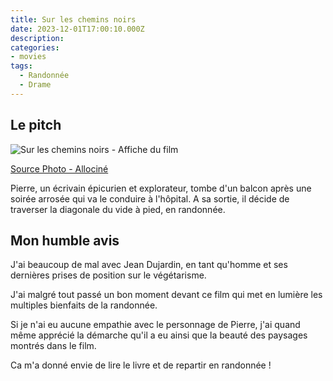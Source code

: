 ```yaml
---
title: Sur les chemins noirs
date: 2023-12-01T17:00:10.000Z
description:
categories:
- movies
tags:
  - Randonnée
  - Drame
---
```


## Le pitch

![Sur les chemins noirs - Affiche du film](https://fr.web.img6.acsta.net/c_310_420/pictures/23/01/09/15/38/1043282.jpg)

[Source Photo - Allociné](https://www.allocine.fr/film/fichefilm_gen_cfilm=295626.html)

Pierre, un écrivain épicurien et explorateur, tombe d'un balcon après une soirée arrosée qui va le conduire à l'hôpital. A sa sortie, il décide de traverser la diagonale du vide à pied, en randonnée.

## Mon humble avis

J'ai beaucoup de mal avec Jean Dujardin, en tant qu'homme et ses dernières prises de position sur le végétarisme.

J'ai malgré tout passé un bon moment devant ce film qui met en lumière les multiples bienfaits de la randonnée.

Si je n'ai eu aucune empathie avec le personnage de Pierre, j'ai quand même apprécié la démarche qu'il a eu ainsi que la beauté des paysages montrés dans le film.

Ca m'a donné envie de lire le livre et de repartir en randonnée !
